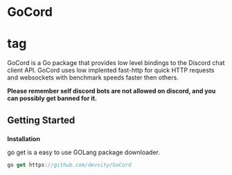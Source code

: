 # GoCord <h1> tag
GoCord is a Go package that provides low level bindings to the Discord chat client API. GoCord uses low implented fast-http for quick HTTP requests and websockets with benchmark speeds faster then others. 

**Please remember self discord bots are not allowed on discord, and you can possibly get banned for it.**

## Getting Started <h3>
  **Installation**
  
  go get is a easy to use GOLang package downloader.
  
  ```javascript
  go get https://github.com/devvity/GoCord
  ```
 
